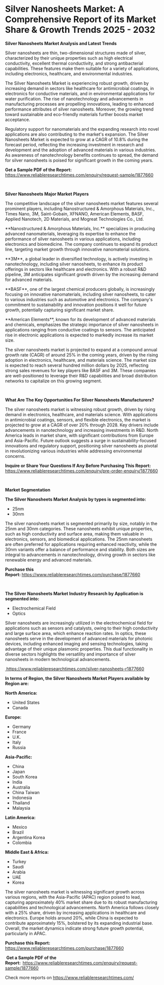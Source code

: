 <p><h1>Silver Nanosheets Market: A Comprehensive Report of its Market Share & Growth Trends 2025 - 2032</h1></p><p><strong>Silver Nanosheets Market Analysis and Latest Trends</strong></p>
<p><p>Silver nanosheets are thin, two-dimensional structures made of silver, characterized by their unique properties such as high electrical conductivity, excellent thermal conductivity, and strong antibacterial capabilities. These features make them suitable for a variety of applications, including electronics, healthcare, and environmental industries.</p><p>The Silver Nanosheets Market is experiencing robust growth, driven by increasing demand in sectors like healthcare for antimicrobial coatings, in electronics for conductive materials, and in environmental applications for water purification. The rise of nanotechnology and advancements in manufacturing processes are propelling innovations, leading to enhanced performance attributes of silver nanosheets. Moreover, the growing trend toward sustainable and eco-friendly materials further boosts market acceptance.</p><p>Regulatory support for nanomaterials and the expanding research into novel applications are also contributing to the market's expansion. The Silver Nanosheets Market is expected to grow at a CAGR of 10.8% during the forecast period, reflecting the increasing investment in research and development and the adoption of advanced materials in various industries. As awareness of nanotechnology benefits continues to spread, the demand for silver nanosheets is poised for significant growth in the coming years.</p></p>
<p><strong>Get a Sample PDF of the Report:&nbsp;</strong> <a href="https://www.reliableresearchtimes.com/enquiry/request-sample/1877660?utm_campaign=2186&utm_medium=2&utm_source=Github&utm_content=ia&utm_term=07042025&utm_id=silver-nanosheets">https://www.reliableresearchtimes.com/enquiry/request-sample/1877660</a></p>
<p>&nbsp;</p>
<p><strong>Silver Nanosheets Major Market Players</strong></p>
<p><p>The competitive landscape of the silver nanosheets market features several prominent players, including Nanostructured & Amorphous Materials, Inc., Times Nano, 3M, Saint-Gobain, XFNANO, American Elements, BASF, Applied Nanotech, 2D Materials, and Mogreat Technologies Co., Ltd. </p><p>**Nanostructured & Amorphous Materials, Inc.** specializes in producing advanced nanomaterials, leveraging its expertise to enhance the performance of silver nanosheets in various applications, including electronics and biomedicine. The company continues to expand its product line, targeting market growth through innovative nanomaterial solutions.</p><p>**3M**, a global leader in diversified technology, is actively investing in nanotechnology, including silver nanosheets, to enhance its product offerings in sectors like healthcare and electronics. With a robust R&D pipeline, 3M anticipates significant growth driven by the increasing demand for advanced materials.</p><p>**BASF**, one of the largest chemical producers globally, is increasingly focusing on innovative nanomaterials, including silver nanosheets, to cater to various industries such as automotive and electronics. The company's commitment to sustainability and innovation positions it well for future growth, potentially capturing significant market share.</p><p>**American Elements**, known for its development of advanced materials and chemicals, emphasizes the strategic importance of silver nanosheets in applications ranging from conductive coatings to sensors. The anticipated rise in electronic applications is expected to markedly increase its market size.</p><p>The silver nanosheets market is projected to expand at a compound annual growth rate (CAGR) of around 25% in the coming years, driven by the rising adoption in electronics, healthcare, and materials science. The market size is expected to reach several hundred million dollars by 2025, reflecting strong sales revenues for key players like BASF and 3M. These companies are well-positioned to leverage their R&D capabilities and broad distribution networks to capitalize on this growing segment.</p></p>
<p>&nbsp;</p>
<p><strong>What Are The Key Opportunities For Silver Nanosheets Manufacturers?</strong></p>
<p><p>The silver nanosheets market is witnessing robust growth, driven by rising demand in electronics, healthcare, and materials science. With applications in antimicrobial coatings, sensors, and flexible electronics, the market is projected to grow at a CAGR of over 20% through 2028. Key drivers include advancements in nanotechnology and increasing investments in R&D. North America leads in market share, with significant contributions from Europe and Asia-Pacific. Future outlook suggests a surge in sustainability-focused innovations and regulatory support, positioning silver nanosheets as pivotal in revolutionizing various industries while addressing environmental concerns.</p></p>
<p><strong>Inquire or Share Your Questions If Any Before Purchasing This Report:</strong> <a href="https://www.reliableresearchtimes.com/enquiry/pre-order-enquiry/1877660?utm_campaign=2186&utm_medium=2&utm_source=Github&utm_content=ia&utm_term=07042025&utm_id=silver-nanosheets">https://www.reliableresearchtimes.com/enquiry/pre-order-enquiry/1877660</a></p>
<p>&nbsp;</p>
<p><strong>Market Segmentation</strong></p>
<p><strong>The Silver Nanosheets Market Analysis by types is segmented into:</strong></p>
<p><ul><li>25nm</li><li>30nm</li></ul></p>
<p><p>The silver nanosheets market is segmented primarily by size, notably in the 25nm and 30nm categories. These nanosheets exhibit unique properties, such as high conductivity and surface area, making them valuable in electronics, sensors, and biomedical applications. The 25nm nanosheets are often preferred for applications requiring enhanced reactivity, while the 30nm variants offer a balance of performance and stability. Both sizes are integral to advancements in nanotechnology, driving growth in sectors like renewable energy and advanced materials.</p></p>
<p><strong>Purchase this Report:&nbsp;</strong><a href="https://www.reliableresearchtimes.com/purchase/1877660?utm_campaign=2186&utm_medium=2&utm_source=Github&utm_content=ia&utm_term=07042025&utm_id=silver-nanosheets">https://www.reliableresearchtimes.com/purchase/1877660</a></p>
<p>&nbsp;</p>
<p><strong>The Silver Nanosheets Market Industry Research by Application is segmented into:</strong></p>
<p><ul><li>Electrochemical Field</li><li>Optics</li></ul></p>
<p><p>Silver nanosheets are increasingly utilized in the electrochemical field for applications such as sensors and catalysts, owing to their high conductivity and large surface area, which enhance reaction rates. In optics, these nanosheets serve in the development of advanced materials for photonic devices, including enhanced imaging and sensing technologies, taking advantage of their unique plasmonic properties. This dual functionality in diverse sectors highlights the versatility and importance of silver nanosheets in modern technological advancements.</p></p>
<p><a href="https://www.reliableresearchtimes.com/silver-nanosheets-r1877660?utm_campaign=2186&utm_medium=2&utm_source=Github&utm_content=ia&utm_term=07042025&utm_id=silver-nanosheets">&nbsp;https://www.reliableresearchtimes.com/silver-nanosheets-r1877660</a></p>
<p><strong>In terms of Region, the Silver Nanosheets Market Players available by Region are:</strong></p>
<p>
    <p> <strong> North America: </strong>
        <ul>
            <li>United States</li>
            <li>Canada</li>
        </ul>
        </p> 
    <p> <strong> Europe: </strong>
        <ul>
            <li>Germany</li>
            <li>France</li>
            <li>U.K.</li>
            <li>Italy</li>
            <li>Russia</li>
        </ul>
        </p> 
    <p> <strong> Asia-Pacific: </strong>
        <ul>
            <li>China</li>
            <li>Japan</li>
            <li>South Korea</li>
            <li>India</li>
            <li>Australia</li>
            <li>China Taiwan</li>
            <li>Indonesia</li>
            <li>Thailand</li>
            <li>Malaysia</li>
        </ul>
        </p> 
    <p> <strong> Latin America: </strong>
        <ul>
            <li>Mexico</li>
            <li>Brazil</li>
            <li>Argentina Korea</li>
            <li>Colombia</li>
        </ul>
        </p> 
    <p> <strong> Middle East & Africa: </strong>
        <ul>
            <li>Turkey</li>
            <li>Saudi</li>
            <li>Arabia</li>
            <li>UAE</li>
            <li>Korea</li>
        </ul>
    </p>
    </p>
<p><p>The silver nanosheets market is witnessing significant growth across various regions, with the Asia-Pacific (APAC) region poised to lead, capturing approximately 40% market share due to its robust manufacturing capabilities and technological advancements. North America follows closely with a 25% share, driven by increasing applications in healthcare and electronics. Europe holds around 20%, while China is expected to contribute approximately 15%, bolstered by its expanding industrial base. Overall, the market dynamics indicate strong future growth potential, particularly in APAC.</p></p>
<p><strong>Purchase this Report: </strong><a href="https://www.reliableresearchtimes.com/purchase/1877660?utm_campaign=2186&utm_medium=2&utm_source=Github&utm_content=ia&utm_term=07042025&utm_id=silver-nanosheets">https://www.reliableresearchtimes.com/purchase/1877660</a></p>
<p>&nbsp;<strong>Get a Sample PDF of the Report:&nbsp;&nbsp;</strong><a href="https://www.reliableresearchtimes.com/enquiry/request-sample/1877660?utm_campaign=2186&utm_medium=2&utm_source=Github&utm_content=ia&utm_term=07042025&utm_id=silver-nanosheets">https://www.reliableresearchtimes.com/enquiry/request-sample/1877660</a></p>
<p><strong></strong></p>
<p>Check more reports on <a href="https://www.reliableresearchtimes.com/?utm_campaign=2186&utm_medium=2&utm_source=Github&utm_content=ia&utm_term=07042025&utm_id=silver-nanosheets">https://www.reliableresearchtimes.com/</a></p>